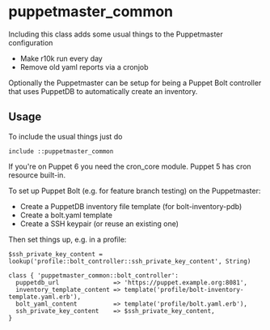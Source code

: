 # puppetmaster_common

Including this class adds some usual things to the Puppetmaster configuration

* Make r10k run every day
* Remove old yaml reports via a cronjob

Optionally the Puppetmaster can be setup for being a Puppet Bolt controller that uses PuppetDB to automatically create an inventory.

## Usage

To include the usual things just do

    include ::puppetmaster_common

If you're on Puppet 6 you need the cron_core module. Puppet 5 has cron resource
built-in.

To set up Puppet Bolt (e.g. for feature branch testing) on the Puppetmaster:

* Create a PuppetDB inventory file template (for bolt-inventory-pdb)
* Create a bolt.yaml template
* Create a SSH keypair (or reuse an existing one)

Then set things up, e.g. in a profile:

    $ssh_private_key_content = lookup('profile::bolt_controller::ssh_private_key_content', String)
    
    class { 'puppetmaster_common::bolt_controller':
      puppetdb_url               => 'https://puppet.example.org:8081',
      inventory_template_content => template('profile/bolt-inventory-template.yaml.erb'),
      bolt_yaml_content          => template('profile/bolt.yaml.erb'),
      ssh_private_key_content    => $ssh_private_key_content,
    }
